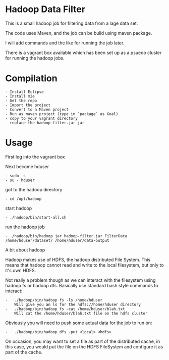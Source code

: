 Hadoop Data Filter
==================

This is a small hadoop job for filtering data from a lage data set.

The code uses Maven, and the job can be build using maven package.

I will add commands and the like for running the job later.

There is a vagrant box available which has been set up as a 
psuedo cluster for running the hadoop jobs.

Compilation
===========

	- Install Eclipse
	- Install m2e
	- Get the repo
	- Import the project
	- Convert to a Maven project
	- Run as maven project (type in `package` as Goal)
	- copy to your vagrant directory
	- replace the hadoop-filter.jar jar

Usage
=====

First log into the vagrant box

Next become hduser 

	- sudo -s
	- su - hduser

got to the hadoop directory

	- cd /opt/hadoop
	
start hadoop

	- ./hadoop/bin/start-all.sh

run the hadoop job

	- ./hadoop/bin/hadoop jar hadoop-filter.jar FilterData /home/hduser/dataset/ /home/hduser/data-output 
	
A bit about hadoop

Hadoop makes use of HDFS, the hadoop distributed File System. 
This means that hadoop cannot read and write to the local filesystem, but only to 
it's own HDFS.

Not really a problem though as we can interact with the filesystem using hadoop fs or 
hadoop dfs. Basically use standard bash style commands to interact:

	-	./hadoop/bin/hadoop fs -ls /home/hduser
		Will give you an ls for the hdfs://home/hduser directory
	-	./hadoop/bin/hadoop fs -cat /home/hduser/blah.txt
		Will cat the /home/hduser/blah.txt file on the hdfs cluster
		
Obviously you will need to push some actual data for the job to run on:

	-	./hadoop/bin/hadoop dfs -put <local> <hdfs>
	
On occasion, you may want to set a file as part of the distributed cache, in this case, 
you would put the file on the HDFS FileSystem and configure it as part of the cache.

